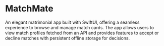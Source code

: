 # MatchMate
An elegant matrimonial app built with SwiftUI, offering a seamless experience to browse and manage match cards. The app allows users to view match profiles fetched from an API and provides features to accept or decline matches with persistent offline storage for decisions.
